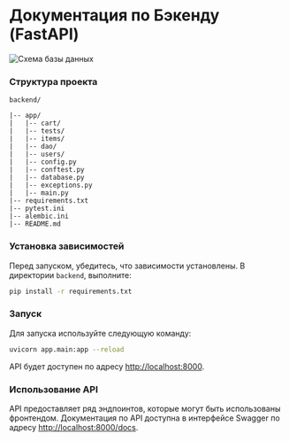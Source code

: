 # Документация по Бэкенду (FastAPI)

![Схема базы данных](db.png)

### Структура проекта

```
backend/

|-- app/
|	|-- cart/
|	|-- tests/
|	|-- items/
|	|-- dao/
|	|-- users/
|   |-- config.py
|   |-- conftest.py
|   |-- database.py
|   |-- exceptions.py
|   |-- main.py
|-- requirements.txt
|-- pytest.ini
|-- alembic.ini
|-- README.md
```

### Установка зависимостей

Перед запуском, убедитесь, что зависимости установлены. В директории `backend`, выполните:

```bash
pip install -r requirements.txt
```

### Запуск

Для запуска используйте следующую команду:

```bash
uvicorn app.main:app --reload
```

API будет доступен по адресу [http://localhost:8000](http://localhost:8000).

### Использование API

API предоставляет ряд эндпоинтов, которые могут быть использованы фронтендом. Документация по API доступна в интерфейсе Swagger по адресу [http://localhost:8000/docs](http://localhost:8000/docs).